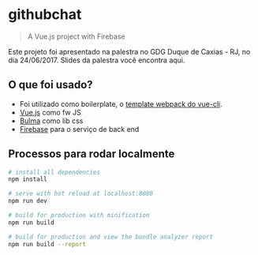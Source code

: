 # githubchat

> A Vue.js project with Firebase

Este projeto foi apresentado na palestra no GDG Duque de Caxias - RJ, no dia 24/06/2017.
Slides da palestra você encontra aqui.

## O que foi usado?

+ Foi utilizado como boilerplate, o [template webpack do vue-cli](http://vuejs-templates.github.io/webpack/).
+ [Vue.js](https://vuejs.org/) como fw JS
+ [Bulma](http://bulma.io/) como lib css
+ [Firebase](https://firebase.google.com/) para o serviço de back end

## Processos para rodar localmente

``` bash
# install all dependencies
npm install

# serve with hot reload at localhost:8080
npm run dev

# build for production with minification
npm run build

# build for production and view the bundle analyzer report
npm run build --report
```
